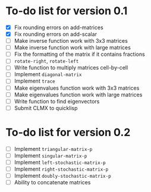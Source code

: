 # To-do list for version 0.1

- [x] Fix rounding errors on add-matrices
- [x] Fix rounding errors on add-scalar
- [ ] Make inverse function work with 3x3 matrices
- [ ] Make inverse function work with large matrices
- [ ] Fix the formatting of the matrix if it contains fractions
- [ ] `rotate-right`, `rotate-left`
- [ ] Write function to multiply matrices cell-by-cell
- [ ] Implement `diagonal-matrix`
- [ ] Implement `trace`
- [ ] Make eigenvalues function work with 3x3 matrices
- [ ] Make eigenvalues function work with large matrices
- [ ] Write function to find eigenvectors
- [ ] Submit CLMX to quicklisp

# To-do list for version 0.2

- [ ] Implement `triangular-matrix-p`
- [ ] Implement `singular-matrix-p`
- [ ] Implement `left-stochastic-matrix-p`
- [ ] Implement `right-stochastic-matrix-p`
- [ ] Implement `doubly-stochastic-matrix-p`
- [ ] Ability to concatenate matrices